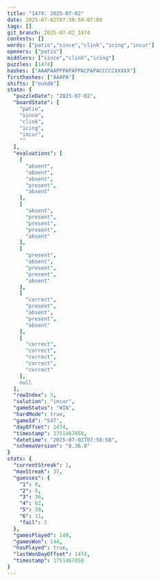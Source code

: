 ```yaml
---
title: "1474: 2025-07-02"
date: 2025-07-02T07:50:58-07:00
tags: []
git_branch: 2025-07-02_1474
contests: []
words: ["patio","since","clink","icing","incur"]
openers: ["patio"]
middlers: ["since","clink","icing"]
puzzles: [1474]
hashes: ["AAAPAAPPPAPAPPACPAPACCCCCXXXXX"]
firsthashes: ["AAAPA"]
shifts: ["oukdb"]
state: {
  "puzzleDate": "2025-07-02",
  "boardState": [
    "patio",
    "since",
    "clink",
    "icing",
    "incur",
    ""
  ],
  "evaluations": [
    [
      "absent",
      "absent",
      "absent",
      "present",
      "absent"
    ],
    [
      "absent",
      "present",
      "present",
      "present",
      "absent"
    ],
    [
      "present",
      "absent",
      "present",
      "present",
      "absent"
    ],
    [
      "correct",
      "present",
      "absent",
      "present",
      "absent"
    ],
    [
      "correct",
      "correct",
      "correct",
      "correct",
      "correct"
    ],
    null
  ],
  "rowIndex": 5,
  "solution": "incur",
  "gameStatus": "WIN",
  "hardMode": true,
  "gameId": "547",
  "dayOffset": 1474,
  "timestamp": 1751467858,
  "datetime": "2025-07-02T07:50:58",
  "schemaVersion": "0.36.0"
}
stats: {
  "currentStreak": 1,
  "maxStreak": 37,
  "guesses": {
    "1": 0,
    "2": 5,
    "3": 36,
    "4": 62,
    "5": 30,
    "6": 11,
    "fail": 5
  },
  "gamesPlayed": 149,
  "gamesWon": 144,
  "hasPlayed": true,
  "lastWonDayOffset": 1474,
  "timestamp": 1751467858
}
---
```

<!-- more -->
